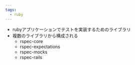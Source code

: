 ```yaml
---
tags:
  - ruby
---
```

- rubyアプリケーションでテストを実装するためのライブラリ
- 複数のライブラリから構成される
	- rspec-core
	- rspec-expectations
	- rspec-mocks
	- rspec-rails